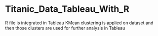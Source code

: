 # Titanic_Data_Tableau_With_R
R file is integrated in Tableau
KMean clustering is applied on dataset and then those clusters are used for further analysis in Tableau
